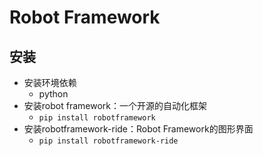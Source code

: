 # Robot Framework

## 安装
- 安装环境依赖
    - python
- 安装robot framework：一个开源的自动化框架
    - `pip install robotframework`
- 安装robotframework-ride：Robot Framework的图形界面
    - `pip install robotframework-ride`
